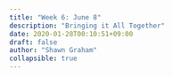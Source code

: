 ```yaml
---
title: "Week 6: June 8"
description: "Bringing it All Together"
date: 2020-01-28T00:10:51+09:00
draft: false
author: "Shawn Graham"
collapsible: true
---
```

